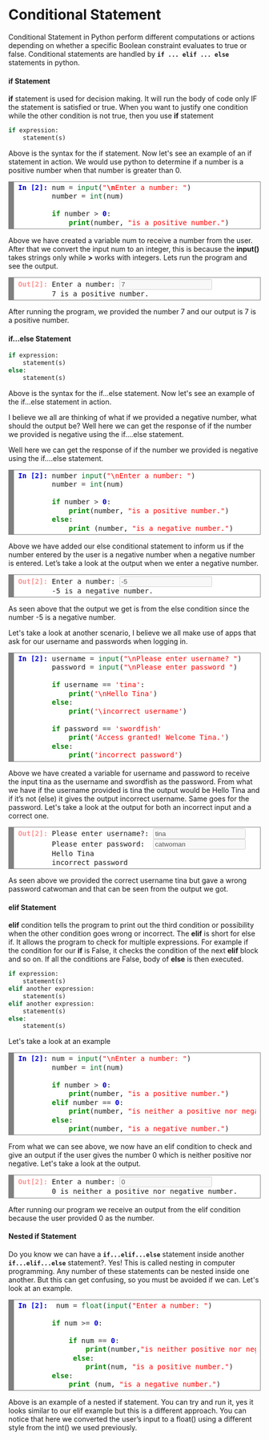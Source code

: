 # Conditional Statement

Conditional Statement in Python perform different computations or actions depending on whether a specific Boolean constraint evaluates to true or false. Conditional statements are handled by **`if ... elif ... else`** statements in python.

#### if Statement
**if** statement is used for decision making. It will run the body of code only IF the statement is satisfied or true. When you want to justify one condition while the other condition is not true, then you use **if** statement

```python
if expression:
    statement(s)
```

Above is the syntax for the if statement. Now let's see an example of an if statement in action.
We would use python to determine if a number is a positive number when that number is greater than 0.

<!-- HTML generated using hilite.me --><div style="background: #ffffff; overflow:auto;width:auto;border:solid gray;border-width:.1em .1em .1em .8em;padding:.2em .6em;"><pre style="margin: 0; line-height: 125%"><span style="color: #0000DD; font-weight: bold">In [2]:</span> num <span style="color: #333333">=</span> <span style="color: #007020">input</span>(<span style="color: red">&quot;</span><span style="color: #666666; font-weight: bold; color: red">\n</span><span style="color: red">Enter a number: &quot;</span>)<br>        number <span style="color: #333333">=</span> <span style="color: #007020">int</span>(num)<br><br>        <span style="color: #008800; font-weight: bold">if</span> number <span style="color: #333333">&gt;</span> <span style="color: #0000DD; font-weight: bold">0</span>:<br>            <span style="color: #008800; font-weight: bold">print</span>(number, <span style="color: red">&quot;is a positive number.&quot;</span>)</pre></div>


Above we have created a variable num to receive a number from the user. After that we convert the input num to an integer, this is because the **input()** takes strings only while **>** works with  integers. Lets run the program and see the output.

<!-- HTML generated using hilite.me --><div style="background: #ffffff; overflow:auto;width:auto;border:solid gray;border-width:.1em .1em .1em .8em;padding:.2em .6em;"><pre style="margin: 0; line-height: 125%"><span style="color: #fd9595; font-weight: bold">Out[2]:</span> Enter a number: <input type="text" value="7" disabled><br>        <span>7</span> <span>is</span> a positive number.</pre></div>


After running the program, we provided the number 7 and our output is 7 is a positive number.

#### if...else Statement

```python
if expression:
    statement(s)
else:
    statement(s)
```

Above is the syntax for the if...else statement. Now let's see an example of the if...else statement in action.

I believe we all are thinking of what if we provided a negative number, what should the output be? Well here we can get the response of if the number we provided is negative using the if….else statement.

Well here we can get the response of if the number we provided is negative using the if….else statement.  

<!-- HTML generated using hilite.me --><div style="background: #ffffff; overflow:auto;width:auto;border:solid gray;border-width:.1em .1em .1em .8em;padding:.2em .6em;"><pre style="margin: 0; line-height: 125%"><span style="color: #0000DD; font-weight: bold">In [2]:</span> number <span style="color: #007020">input</span>(<span style="color: red">&quot;\nEnter a number: &quot;</span>)<br>        number <span style="color: #333333">=</span> <span style="color: #007020">int</span>(num)<br><br>        <span style="color: #008800; font-weight: bold">if</span> number <span style="color: #333333">&gt;</span> <span style="color: #0000DD; font-weight: bold">0</span>:<br>            <span style="color: #008800; font-weight: bold">print</span>(number, <span style="color: red">&quot;is a positive number.&quot;</span>)<br>        <span style="color: #008800; font-weight: bold">else</span>:<br>            <span style="color: #008800; font-weight: bold">print</span> (number, <span style="color: red">&quot;is a negative number.&quot;</span>)</pre></div>


Above we have added our else conditional statement to inform us if the number entered by the user is a negative number when a negative number is entered. Let’s take a look at the output when we enter a negative number. 

<!-- HTML generated using hilite.me --><div style="background: #ffffff; overflow:auto;width:auto;border:solid gray;border-width:.1em .1em .1em .8em;padding:.2em .6em;"><pre style="margin: 0; line-height: 125%"><span style="color: #fd9595; font-weight: bold">Out[2]:</span> Enter a number: <input type="text" value="-5" disabled><br>        <span>-5</span> <span>is</span> a negative number.</pre></div>

As seen above that the output we get is from the else condition since the number -5 is a negative number.

Let's take a look at another scenario, I believe we all make use of apps that ask for our username and passwords when logging in.

<!-- HTML generated using hilite.me --><div style="background: #ffffff; overflow:auto;width:auto;border:solid gray;border-width:.1em .1em .1em .8em;padding:.2em .6em;"><pre style="margin: 0; line-height: 125%"><span style="color: #0000DD; font-weight: bold">In [2]:</span> username <span style="color: #333333">=</span> <span style="color: #007020">input</span>(<span style="color: red">&quot;\nPlease enter username? &quot;</span>)<br>        password <span style="color: #333333">=</span> <span style="color: #007020">input</span>(<span style="color: red">&quot;\nPlease enter password &quot;</span>)<br><br>        <span style="color: #008800; font-weight: bold">if</span> username <span style="color: #333333">==</span> <span style="color: red">&#39;tina&#39;</span>:<br>            <span style="color: #008800; font-weight: bold">print</span>(<span style="color: red">&#39;\nHello Tina&#39;</span>)<br>        <span style="color: #008800; font-weight: bold">else</span>:<br>            <span style="color: #008800; font-weight: bold">print</span>(<span style="color: red">&#39;\incorrect username&#39;</span>)<br><br>        <span style="color: #008800; font-weight: bold">if</span> password <span style="color: #333333">==</span> <span style="color: red">&#39;swordfish&#39;</span><br>            <span style="color: #008800; font-weight: bold">print</span>(<span style="color: red">&#39;Access granted! Welcome Tina.&#39;</span>)<br>        <span style="color: #008800; font-weight: bold">else</span>:<br>            <span style="color: #008800; font-weight: bold">print</span>(<span style="color: red">&#39;incorrect password'</span>)</pre></div>


Above we have created a variable for username and password to receive the input tina as the username and swordfish as the password. From what we have if the username provided is tina the output would be Hello Tina and if it’s not (else) it gives the output incorrect username. Same goes for the password. Let's take a look at the output for both an incorrect input and a correct one.

<!-- HTML generated using hilite.me --><div style="background: #ffffff; overflow:auto;width:auto;border:solid gray;border-width:.1em .1em .1em .8em;padding:.2em .6em;"><pre style="margin: 0; line-height: 125%"><span style="color: #fd9595; font-weight: bold">Out[2]:</span> Please enter username?: <input type="text" value="tina" disabled><br>        Please enter password:  <input type="text" value="catwoman" disabled><br>        Hello Tina<br>        incorrect password</pre></div>

As seen above we provided the correct username tina but gave a wrong password catwoman and that can be seen from the output we got. 

#### elif Statement
**elif** condition tells the program to print out the third condition or possibility when the other condition goes wrong or incorrect. The **elif** is short for else if. It allows the program to check for multiple expressions. For example if the condition for our **if** is False, it checks the condition of the next **elif** block and so on. If all the conditions are False, body of **else** is then executed.

```python
if expression:
    statement(s)
elif another expression:
    statement(s)
elif another expression:
    statement(s)
else:
    statement(s)
```

Let's take a look at an example

<!-- HTML generated using hilite.me --><div style="background: #ffffff; overflow:auto;width:auto;border:solid gray;border-width:.1em .1em .1em .8em;padding:.2em .6em;"><pre style="margin: 0; line-height: 125%"><span style="color: #0000DD; font-weight: bold">In [2]:</span> num <span style="color: #333333">=</span> <span style="color: #007020">input</span>(<span style="color: red">&quot;\nEnter a number: &quot;</span>)<br>        number <span style="color: #333333">=</span> <span style="color: #007020">int</span>(num)<br><br>        <span style="color: #008800; font-weight: bold">if</span> number <span style="color: #333333">&gt;</span> <span style="color: #0000DD; font-weight: bold">0</span>:<br>            <span style="color: #008800; font-weight: bold">print</span>(number, <span style="color: red">&quot;is a positive number.&quot;</span>)<br>        <span style="color: #008800; font-weight: bold">elif</span> number <span style="color: #333333">==</span> <span style="color: #0000DD; font-weight: bold">0</span>:<br>            <span style="color: #008800; font-weight: bold">print</span>(number, <span style="color: red">&quot;is neither a positive nor negative number.&quot;</span>)<br>        <span style="color: #008800; font-weight: bold">else</span>:<br>            <span style="color: #008800; font-weight: bold">print</span>(number, <span style="color: red">&quot;is a negative number.&quot;</span>)</pre></div>


From what we can see above, we now have an elif condition to check and give an output if the user gives the number 0 which is neither positive nor negative. Let's take a look at the output.

<!-- HTML generated using hilite.me --><div style="background: #ffffff; overflow:auto;width:auto;border:solid gray;border-width:.1em .1em .1em .8em;padding:.2em .6em;"><pre style="margin: 0; line-height: 125%"><span style="color: #fd9595; font-weight: bold">Out[2]:</span> Enter a number: <input type="text" value="0" disabled><br>        0 is neither a positive nor negative number.</pre></div>

After running our program we receive an output from the elif condition because the user provided 0 as the number.


#### Nested if Statement
Do you know we can have a **`if...elif...else`** statement inside another **`if...elif...else`** statement?.
Yes!  This is called nesting in computer programming. Any number of these statements can be nested inside one another. But this can get confusing, so you must be avoided if we can. Let's look at an example.

<!-- HTML generated using hilite.me --><div style="background: #ffffff; overflow:auto;width:auto;border:solid gray;border-width:.1em .1em .1em .8em;padding:.2em .6em;"><pre style="margin: 0; line-height: 125%"><span style="color: #0000DD; font-weight: bold">In [2]:</span>  num <span style="color: #333333">=</span> <span style="color: #007020">float</span>(<span style="color: #007020">input</span>(<span style="color: red">&quot;Enter a number: &quot;</span>)<br><br>        <span style="color: #008800; font-weight: bold">if</span> num <span style="color: #333333">&gt;=</span> <span style="color: #0000DD; font-weight: bold">0</span>:<br><br>            <span style="color: #008800; font-weight: bold">if</span> num <span style="color: #333333">==</span> <span style="color: #0000DD; font-weight: bold">0</span>:<br>                <span style="color: #008800; font-weight: bold">print</span>(number,<span style="color: red">"is neither positive nor negative number."</span>)<br>             <span style="color: #008800; font-weight: bold">else</span>:<br>                <span style="color: #008800; font-weight: bold">print</span>(num, <span style="color: red">&quot;is a positive number.&quot;</span>)<br>        <span style="color: #008800; font-weight: bold">else</span>:<br>            <span style="color: #008800; font-weight: bold">print</span> (num, <span style="color: red">&quot;is a negative number.&quot;</span>)</pre></div>


Above is an example of a nested if statement. You can try and run it, yes it looks similar to our elif example but this is a different approach. You can notice that here we converted the user’s input to a float() using a different style from the int() we used previously.


